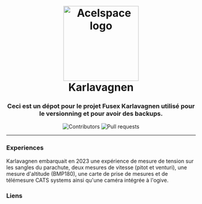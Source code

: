 
<h1 align="center">
    <br>
    <a href="https://github.com/Acelspace-Projects/Karlavagnen">
        <img src="https://user-images.githubusercontent.com/115898683/196005287-3dc6ff62-f848-4fef-8c85-bfaf484c43f0.png" alt="Acelspace logo" width="200">
    </a>
    <br>
    <b>Karlavagnen</b>
</h3>

<h3 align="center">
    Ceci est un dépot pour le projet Fusex Karlavagnen utilisé pour le versionning et pour avoir des backups.
</h3>

<div class="badges" align="center">
    <img alt="Contributors" src="https://img.shields.io/github/contributors/Acelspace-Projects/Karlavagnen?color=dark-green">
    <img alt="Pull requests" src="https://img.shields.io/github/issues-pr/Acelspace-Projects/Karlavagnen?color=dark-green">
</div>

---

### Experiences
Karlavagnen embarquait en 2023 une expérience de mesure de tension sur les sangles du parachute, deux mesures de vitesse (pitot et venturi), une mesure d'altitude (BMP180), une carte de prise de mesures et de télémesure CATS systems ainsi qu'une caméra intégrée à l'ogive.

### Liens
